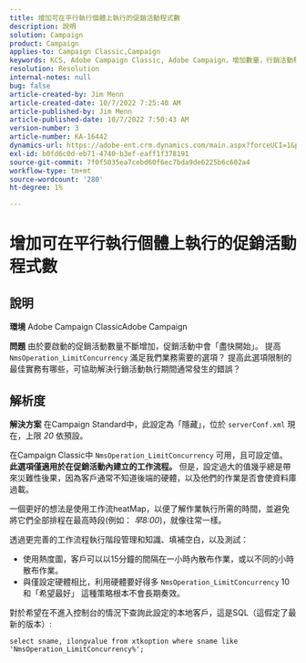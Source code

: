 ```yaml
---
title: 增加可在平行執行個體上執行的促銷活動程式數
description: 說明
solution: Campaign
product: Campaign
applies-to: Campaign Classic,Campaign
keywords: KCS, Adobe Campaign Classic, Adobe Campaign，增加數量，行銷活動程式，執行個體，平行，最佳作法
resolution: Resolution
internal-notes: null
bug: false
article-created-by: Jim Menn
article-created-date: 10/7/2022 7:25:40 AM
article-published-by: Jim Menn
article-published-date: 10/7/2022 7:50:43 AM
version-number: 3
article-number: KA-16442
dynamics-url: https://adobe-ent.crm.dynamics.com/main.aspx?forceUCI=1&pagetype=entityrecord&etn=knowledgearticle&id=e02dd439-1146-ed11-bba1-000d3a3064b8
exl-id: b0fd6c0d-eb71-4740-b3ef-eaff1f378191
source-git-commit: 7f0f5035ea7cebd60f6ec7bda9de6225b6c602a4
workflow-type: tm+mt
source-wordcount: '280'
ht-degree: 1%

---
```


# 增加可在平行執行個體上執行的促銷活動程式數

## 說明


<b>環境</b>
Adobe Campaign ClassicAdobe Campaign

<b>問題</b>
由於要啟動的促銷活動數量不斷增加，促銷活動中會「盡快開始」。
提高 `NmsOperation_LimitConcurrency` 滿足我們業務需要的選項？
提高此選項限制的最佳實務有哪些，可協助解決行銷活動執行期間通常發生的錯誤？


## 解析度


<b>解決方案</b>
在Campaign Standard中，此設定為「隱藏」，位於 `serverConf.xml` 現在，上限 *20* 依預設。  

在Campaign Classic中 `NmsOperation_LimitConcurrency` 可用，且可設定值。
<b>此選項僅適用於在促銷活動內建立的工作流程。</b>
但是，設定過大的值幾乎總是帶來災難性後果，因為客戶通常不知道後端的硬體，以及他們的作業是否會使資料庫過載。

一個更好的想法是使用工作流heatMap，以便了解作業執行所需的時間，並避免將它們全部排程在最高時段(例如： *早8:00*)，就像往常一樣。

透過更完善的工作流程執行階段管理和知識、填補空白，以及測試：

- 使用熱度圖，客戶可以以15分鐘的間隔在一小時內散布作業，或以不同的小時散布作業。
- 與僅設定硬體相比，利用硬體要好得多 `NmsOperation_LimitConcurrency`  10和「希望最好」 這種策略根本不會長期奏效。


對於希望在不進入控制台的情況下查詢此設定的本地客戶，這是SQL（這假定了最新的版本）:


```
select sname, ilongvalue from xtkoption where sname like 'NmsOperation_LimitConcurrency%';
```
